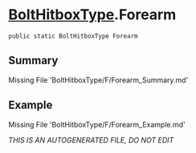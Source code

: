 # [BoltHitboxType](Types/BoltHitboxType.md).Forearm
`public static BoltHitboxType Forearm`
## Summary
Missing File 'BoltHitboxType/F/Forearm_Summary.md'
## Example
Missing File 'BoltHitboxType/F/Forearm_Example.md'

*THIS IS AN AUTOGENERATED FILE, DO NOT EDIT*
